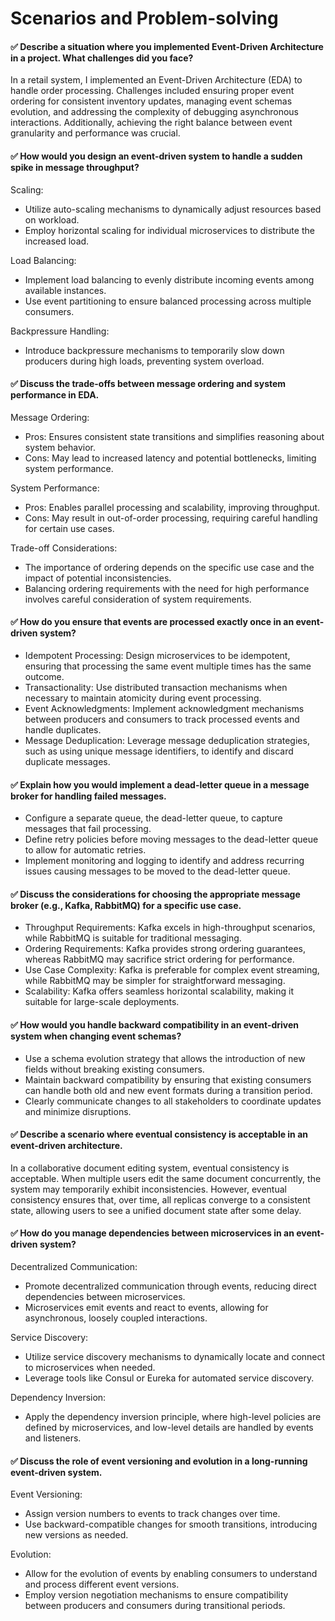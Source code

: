 # Scenarios and Problem-solving


#### ✅ Describe a situation where you implemented Event-Driven Architecture in a project. What challenges did you face?

In a retail system, I implemented an Event-Driven Architecture (EDA) to handle order processing. Challenges included ensuring proper event ordering for consistent inventory updates, managing event schemas evolution, and addressing the complexity of debugging asynchronous interactions. Additionally, achieving the right balance between event granularity and performance was crucial.

#### ✅ How would you design an event-driven system to handle a sudden spike in message throughput?

Scaling:
  - Utilize auto-scaling mechanisms to dynamically adjust resources based on workload.
  - Employ horizontal scaling for individual microservices to distribute the increased load.

Load Balancing:
  - Implement load balancing to evenly distribute incoming events among available instances.
  - Use event partitioning to ensure balanced processing across multiple consumers.

Backpressure Handling:
  - Introduce backpressure mechanisms to temporarily slow down producers during high loads, preventing system overload.

#### ✅ Discuss the trade-offs between message ordering and system performance in EDA.

Message Ordering:
  - Pros: Ensures consistent state transitions and simplifies reasoning about system behavior.
  - Cons: May lead to increased latency and potential bottlenecks, limiting system performance.

System Performance:
  - Pros: Enables parallel processing and scalability, improving throughput.
  - Cons: May result in out-of-order processing, requiring careful handling for certain use cases.

Trade-off Considerations:
  - The importance of ordering depends on the specific use case and the impact of potential inconsistencies.
  - Balancing ordering requirements with the need for high performance involves careful consideration of system requirements.

#### ✅ How do you ensure that events are processed exactly once in an event-driven system?

  - Idempotent Processing: Design microservices to be idempotent, ensuring that processing the same event multiple times has the same outcome.
  - Transactionality: Use distributed transaction mechanisms when necessary to maintain atomicity during event processing.
  - Event Acknowledgments: Implement acknowledgment mechanisms between producers and consumers to track processed events and handle duplicates.
  - Message Deduplication: Leverage message deduplication strategies, such as using unique message identifiers, to identify and discard duplicate messages.

#### ✅ Explain how you would implement a dead-letter queue in a message broker for handling failed messages.

  - Configure a separate queue, the dead-letter queue, to capture messages that fail processing.
  - Define retry policies before moving messages to the dead-letter queue to allow for automatic retries.
  - Implement monitoring and logging to identify and address recurring issues causing messages to be moved to the dead-letter queue.

#### ✅ Discuss the considerations for choosing the appropriate message broker (e.g., Kafka, RabbitMQ) for a specific use case.

  - Throughput Requirements: Kafka excels in high-throughput scenarios, while RabbitMQ is suitable for traditional messaging.
  - Ordering Requirements: Kafka provides strong ordering guarantees, whereas RabbitMQ may sacrifice strict ordering for performance.
  - Use Case Complexity: Kafka is preferable for complex event streaming, while RabbitMQ may be simpler for straightforward messaging.
  - Scalability: Kafka offers seamless horizontal scalability, making it suitable for large-scale deployments.

#### ✅ How would you handle backward compatibility in an event-driven system when changing event schemas?

  - Use a schema evolution strategy that allows the introduction of new fields without breaking existing consumers.
  - Maintain backward compatibility by ensuring that existing consumers can handle both old and new event formats during a transition period.
  - Clearly communicate changes to all stakeholders to coordinate updates and minimize disruptions.

#### ✅ Describe a scenario where eventual consistency is acceptable in an event-driven architecture.

In a collaborative document editing system, eventual consistency is acceptable. When multiple users edit the same document concurrently, the system may temporarily exhibit inconsistencies. However, eventual consistency ensures that, over time, all replicas converge to a consistent state, allowing users to see a unified document state after some delay.

#### ✅ How do you manage dependencies between microservices in an event-driven system?

Decentralized Communication:
  - Promote decentralized communication through events, reducing direct dependencies between microservices.
  - Microservices emit events and react to events, allowing for asynchronous, loosely coupled interactions.

Service Discovery:
  - Utilize service discovery mechanisms to dynamically locate and connect to microservices when needed.
  - Leverage tools like Consul or Eureka for automated service discovery.

Dependency Inversion:
  - Apply the dependency inversion principle, where high-level policies are defined by microservices, and low-level details are handled by events and listeners.

#### ✅ Discuss the role of event versioning and evolution in a long-running event-driven system.

Event Versioning:
  - Assign version numbers to events to track changes over time.
  - Use backward-compatible changes for smooth transitions, introducing new versions as needed.

Evolution:
  - Allow for the evolution of events by enabling consumers to understand and process different event versions.
  - Employ version negotiation mechanisms to ensure compatibility between producers and consumers during transitional periods.
